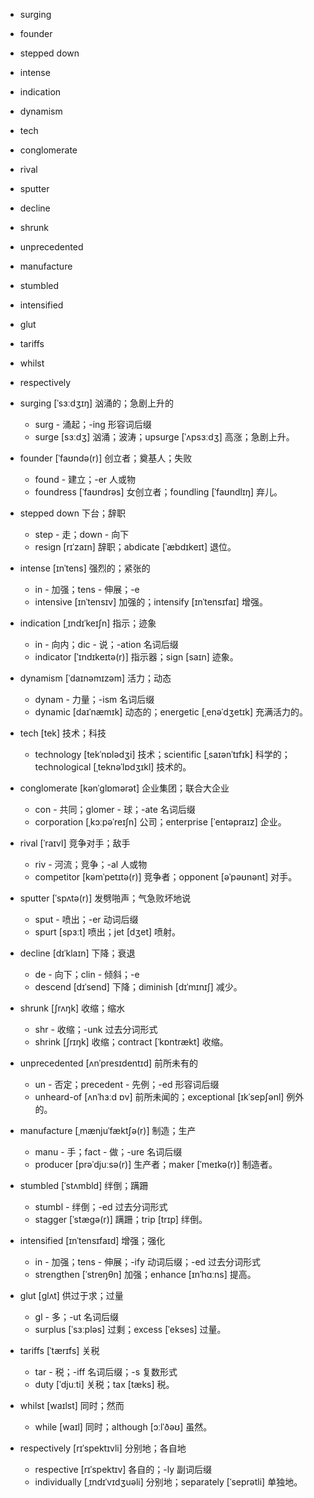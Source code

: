 
- surging 
- founder
- stepped down
- intense
- indication
- dynamism
- tech
- conglomerate
- rival
- sputter
- decline
- shrunk
- unprecedented
- manufacture
- stumbled
- intensified
- glut
- tariffs
- whilst
- respectively



- surging [ˈsɜːdʒɪŋ] 汹涌的；急剧上升的
    - surg - 涌起；-ing 形容词后缀
    - surge [sɜːdʒ] 汹涌；波涛；upsurge [ˈʌpsɜːdʒ] 高涨；急剧上升。
- founder [ˈfaʊndə(r)] 创立者；奠基人；失败
    - found - 建立；-er 人或物
    - foundress [ˈfaʊndrəs] 女创立者；foundling [ˈfaʊndlɪŋ] 弃儿。
- stepped down 下台；辞职
    - step - 走；down - 向下
    - resign [rɪˈzaɪn] 辞职；abdicate [ˈæbdɪkeɪt] 退位。
- intense [ɪnˈtens] 强烈的；紧张的
    - in - 加强；tens - 伸展；-e
    - intensive [ɪnˈtensɪv] 加强的；intensify [ɪnˈtensɪfaɪ] 增强。
- indication [ˌɪndɪˈkeɪʃn] 指示；迹象
    - in - 向内；dic - 说；-ation 名词后缀
    - indicator [ˈɪndɪkeɪtə(r)] 指示器；sign [saɪn] 迹象。
- dynamism [ˈdaɪnəmɪzəm] 活力；动态
    - dynam - 力量；-ism 名词后缀
    - dynamic [daɪˈnæmɪk] 动态的；energetic [ˌenəˈdʒetɪk] 充满活力的。
- tech [tek] 技术；科技
    - technology [tekˈnɒlədʒi] 技术；scientific [ˌsaɪənˈtɪfɪk] 科学的；technological [ˌteknəˈlɒdʒɪkl] 技术的。
- conglomerate [kənˈɡlɒmərət] 企业集团；联合大企业
    - con - 共同；glomer - 球；-ate 名词后缀
    - corporation [ˌkɔːpəˈreɪʃn] 公司；enterprise [ˈentəpraɪz] 企业。
- rival [ˈraɪvl] 竞争对手；敌手
    - riv - 河流；竞争；-al 人或物
    - competitor [kəmˈpetɪtə(r)] 竞争者；opponent [əˈpəʊnənt] 对手。
- sputter [ˈspʌtə(r)] 发劈啪声；气急败坏地说
    - sput - 喷出；-er 动词后缀
    - spurt [spɜːt] 喷出；jet [dʒet] 喷射。
- decline [dɪˈklaɪn] 下降；衰退
    - de - 向下；clin - 倾斜；-e
    - descend [dɪˈsend] 下降；diminish [dɪˈmɪnɪʃ] 减少。
- shrunk [ʃrʌŋk] 收缩；缩水
    - shr - 收缩；-unk 过去分词形式
    - shrink [ʃrɪŋk] 收缩；contract [ˈkɒntrækt] 收缩。
- unprecedented [ʌnˈpresɪdentɪd] 前所未有的
    - un - 否定；precedent - 先例；-ed 形容词后缀
    - unheard-of [ʌnˈhɜːd ɒv] 前所未闻的；exceptional [ɪkˈsepʃənl] 例外的。
- manufacture [ˌmænjuˈfæktʃə(r)] 制造；生产
    - manu - 手；fact - 做；-ure 名词后缀
    - producer [prəˈdjuːsə(r)] 生产者；maker [ˈmeɪkə(r)] 制造者。
- stumbled [ˈstʌmbld] 绊倒；蹒跚
    - stumbl - 绊倒；-ed 过去分词形式
    - stagger [ˈstæɡə(r)] 蹒跚；trip [trɪp] 绊倒。
- intensified [ɪnˈtensɪfaɪd] 增强；强化
    - in - 加强；tens - 伸展；-ify 动词后缀；-ed 过去分词形式
    - strengthen [ˈstreŋθn] 加强；enhance [ɪnˈhɑːns] 提高。
- glut [ɡlʌt] 供过于求；过量
    - gl - 多；-ut 名词后缀
    - surplus [ˈsɜːpləs] 过剩；excess [ˈekses] 过量。
- tariffs [ˈtærɪfs] 关税
    - tar - 税；-iff 名词后缀；-s 复数形式
    - duty [ˈdjuːti] 关税；tax [tæks] 税。
- whilst [waɪlst] 同时；然而
    - while [waɪl] 同时；although [ɔːlˈðəʊ] 虽然。
- respectively [rɪˈspektɪvli] 分别地；各自地
    - respective [rɪˈspektɪv] 各自的；-ly 副词后缀
    - individually [ˌɪndɪˈvɪdʒuəli] 分别地；separately [ˈseprətli] 单独地。
